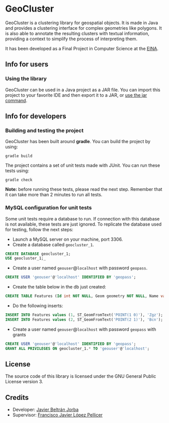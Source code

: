 # GeoCluster

GeoCluster is a clustering library for geospatial objects. It is made in Java and provides a clustering interface for complex geometries like polygons. It is also able to annotate the resulting clusters with textual information, providing a context to simplify the process of interpreting them.

It has been developed as a Final Project in Computer Science at the [EINA](https://eina.unizar.es/).


## Info for users

### Using the library
GeoCluster can be used in a Java project as a JAR file. You can import this project to your favorite IDE and then export it to a JAR, or [use the jar command](https://docs.oracle.com/javase/tutorial/deployment/jar/build.html).

## Info for developers

### Building and testing the project
GeoCluster has been built around **gradle**. You can build the project by using:
```
gradle build
```

The project contains a set of unit tests made with JUnit. You can run these tests using:
```
gradle check
```
**Note:** before running these tests, please read the next step. Remember that it can take more than 2 minutes to run all tests.

### MySQL configuration for unit tests
Some unit tests require a database to run. If connection with this database is not available, these tests are just ignored. To replicate the database used for testing, follow the next steps:

* Launch a MySQL server on your machine, port 3306.
* Create a database called `geocluster_1`.
```sql
CREATE DATABASE geocluster_1;
USE geocluster_1;_
```
* Create a user named `geouser`@`localhost` with password `geopass`.
```sql
CREATE USER 'geouser'@'localhost' IDENTIFIED BY 'geopass';
```
* Create the table below in the db just created: 
```sql
CREATE TABLE Features (Id int NOT NULL, Geom geometry NOT NULL, Name varchar(255) NOT NULL, PRIMARY KEY (Id));
```
* Do the following inserts: 
```sql
INSERT INTO Features values (1, ST_GeomFromText('POINT(1 0)'), 'Zgz');
INSERT INTO Features values (2, ST_GeomFromText('POINT(2 1)'), 'Bcn');
```
* Create a user named `geouser`@`localhost` with password `geopass` with grants
```sql
CREATE USER 'geouser'@'localhost' IDENTIFIED BY 'geopass';
GRANT ALL PRIVILEGES ON geocluster_1.* TO 'geouser'@'localhost';
```

## License
The source code of this library is licensed under the GNU General Public License version 3.

## Credits
* Developer: [Javier Beltrán Jorba](https://github.com/MrJavo94)
* Supervisor: [Francisco Javier López Pellicer](https://github.com/fjlopez)
